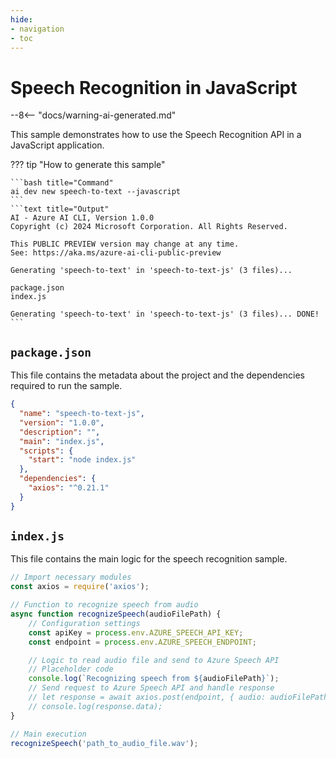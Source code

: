 ```yaml
---
hide:
- navigation
- toc
---
```

# Speech Recognition in JavaScript

--8<-- "docs/warning-ai-generated.md"

This sample demonstrates how to use the Speech Recognition API in a JavaScript application.

??? tip "How to generate this sample"

    ```bash title="Command"
    ai dev new speech-to-text --javascript
    ```
    ```text title="Output"
    AI - Azure AI CLI, Version 1.0.0
    Copyright (c) 2024 Microsoft Corporation. All Rights Reserved.

    This PUBLIC PREVIEW version may change at any time.
    See: https://aka.ms/azure-ai-cli-public-preview

    Generating 'speech-to-text' in 'speech-to-text-js' (3 files)...

    package.json
    index.js

    Generating 'speech-to-text' in 'speech-to-text-js' (3 files)... DONE!
    ```

## `package.json`

This file contains the metadata about the project and the dependencies required to run the sample.

```json title="package.json"
{
  "name": "speech-to-text-js",
  "version": "1.0.0",
  "description": "",
  "main": "index.js",
  "scripts": {
    "start": "node index.js"
  },
  "dependencies": {
    "axios": "^0.21.1"
  }
}
```

## `index.js`

This file contains the main logic for the speech recognition sample.

```javascript title="index.js"
// Import necessary modules
const axios = require('axios');

// Function to recognize speech from audio
async function recognizeSpeech(audioFilePath) {
    // Configuration settings
    const apiKey = process.env.AZURE_SPEECH_API_KEY;
    const endpoint = process.env.AZURE_SPEECH_ENDPOINT;

    // Logic to read audio file and send to Azure Speech API
    // Placeholder code
    console.log(`Recognizing speech from ${audioFilePath}`);
    // Send request to Azure Speech API and handle response
    // let response = await axios.post(endpoint, { audio: audioFilePath }, { headers: { 'Ocp-Apim-Subscription-Key': apiKey } });
    // console.log(response.data);
}

// Main execution
recognizeSpeech('path_to_audio_file.wav');
```
